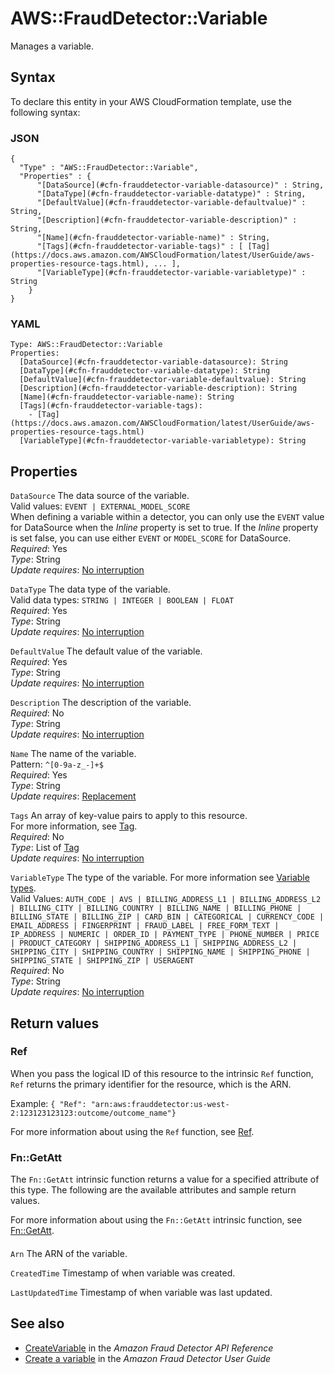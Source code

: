 # AWS::FraudDetector::Variable<a name="aws-resource-frauddetector-variable"></a>

Manages a variable\.

## Syntax<a name="aws-resource-frauddetector-variable-syntax"></a>

To declare this entity in your AWS CloudFormation template, use the following syntax:

### JSON<a name="aws-resource-frauddetector-variable-syntax.json"></a>

```
{
  "Type" : "AWS::FraudDetector::Variable",
  "Properties" : {
      "[DataSource](#cfn-frauddetector-variable-datasource)" : String,
      "[DataType](#cfn-frauddetector-variable-datatype)" : String,
      "[DefaultValue](#cfn-frauddetector-variable-defaultvalue)" : String,
      "[Description](#cfn-frauddetector-variable-description)" : String,
      "[Name](#cfn-frauddetector-variable-name)" : String,
      "[Tags](#cfn-frauddetector-variable-tags)" : [ [Tag](https://docs.aws.amazon.com/AWSCloudFormation/latest/UserGuide/aws-properties-resource-tags.html), ... ],
      "[VariableType](#cfn-frauddetector-variable-variabletype)" : String
    }
}
```

### YAML<a name="aws-resource-frauddetector-variable-syntax.yaml"></a>

```
Type: AWS::FraudDetector::Variable
Properties:
  [DataSource](#cfn-frauddetector-variable-datasource): String
  [DataType](#cfn-frauddetector-variable-datatype): String
  [DefaultValue](#cfn-frauddetector-variable-defaultvalue): String
  [Description](#cfn-frauddetector-variable-description): String
  [Name](#cfn-frauddetector-variable-name): String
  [Tags](#cfn-frauddetector-variable-tags):
    - [Tag](https://docs.aws.amazon.com/AWSCloudFormation/latest/UserGuide/aws-properties-resource-tags.html)
  [VariableType](#cfn-frauddetector-variable-variabletype): String
```

## Properties<a name="aws-resource-frauddetector-variable-properties"></a>

`DataSource` <a name="cfn-frauddetector-variable-datasource"></a>
The data source of the variable\.  
Valid values: `EVENT | EXTERNAL_MODEL_SCORE`  
When defining a variable within a detector, you can only use the `EVENT` value for DataSource when the _Inline_ property is set to true\. If the _Inline_ property is set false, you can use either `EVENT` or `MODEL_SCORE` for DataSource\.  
_Required_: Yes  
_Type_: String  
_Update requires_: [No interruption](https://docs.aws.amazon.com/AWSCloudFormation/latest/UserGuide/using-cfn-updating-stacks-update-behaviors.html#update-no-interrupt)

`DataType` <a name="cfn-frauddetector-variable-datatype"></a>
The data type of the variable\.  
Valid data types: `STRING | INTEGER | BOOLEAN | FLOAT`  
_Required_: Yes  
_Type_: String  
_Update requires_: [No interruption](https://docs.aws.amazon.com/AWSCloudFormation/latest/UserGuide/using-cfn-updating-stacks-update-behaviors.html#update-no-interrupt)

`DefaultValue` <a name="cfn-frauddetector-variable-defaultvalue"></a>
The default value of the variable\.  
_Required_: Yes  
_Type_: String  
_Update requires_: [No interruption](https://docs.aws.amazon.com/AWSCloudFormation/latest/UserGuide/using-cfn-updating-stacks-update-behaviors.html#update-no-interrupt)

`Description` <a name="cfn-frauddetector-variable-description"></a>
The description of the variable\.  
_Required_: No  
_Type_: String  
_Update requires_: [No interruption](https://docs.aws.amazon.com/AWSCloudFormation/latest/UserGuide/using-cfn-updating-stacks-update-behaviors.html#update-no-interrupt)

`Name` <a name="cfn-frauddetector-variable-name"></a>
The name of the variable\.  
Pattern: `^[0-9a-z_-]+$`  
_Required_: Yes  
_Type_: String  
_Update requires_: [Replacement](https://docs.aws.amazon.com/AWSCloudFormation/latest/UserGuide/using-cfn-updating-stacks-update-behaviors.html#update-replacement)

`Tags` <a name="cfn-frauddetector-variable-tags"></a>
An array of key\-value pairs to apply to this resource\.  
For more information, see [Tag](https://docs.aws.amazon.com/AWSCloudFormation/latest/UserGuide/aws-properties-resource-tags.html)\.  
_Required_: No  
_Type_: List of [Tag](https://docs.aws.amazon.com/AWSCloudFormation/latest/UserGuide/aws-properties-resource-tags.html)  
_Update requires_: [No interruption](https://docs.aws.amazon.com/AWSCloudFormation/latest/UserGuide/using-cfn-updating-stacks-update-behaviors.html#update-no-interrupt)

`VariableType` <a name="cfn-frauddetector-variable-variabletype"></a>
The type of the variable\. For more information see [Variable types](https://docs.aws.amazon.com/frauddetector/latest/ug/create-a-variable.html#variable-types)\.  
Valid Values: `AUTH_CODE | AVS | BILLING_ADDRESS_L1 | BILLING_ADDRESS_L2 | BILLING_CITY | BILLING_COUNTRY | BILLING_NAME | BILLING_PHONE | BILLING_STATE | BILLING_ZIP | CARD_BIN | CATEGORICAL | CURRENCY_CODE | EMAIL_ADDRESS | FINGERPRINT | FRAUD_LABEL | FREE_FORM_TEXT | IP_ADDRESS | NUMERIC | ORDER_ID | PAYMENT_TYPE | PHONE_NUMBER | PRICE | PRODUCT_CATEGORY | SHIPPING_ADDRESS_L1 | SHIPPING_ADDRESS_L2 | SHIPPING_CITY | SHIPPING_COUNTRY | SHIPPING_NAME | SHIPPING_PHONE | SHIPPING_STATE | SHIPPING_ZIP | USERAGENT `  
_Required_: No  
_Type_: String  
_Update requires_: [No interruption](https://docs.aws.amazon.com/AWSCloudFormation/latest/UserGuide/using-cfn-updating-stacks-update-behaviors.html#update-no-interrupt)

## Return values<a name="aws-resource-frauddetector-variable-return-values"></a>

### Ref<a name="aws-resource-frauddetector-variable-return-values-ref"></a>

When you pass the logical ID of this resource to the intrinsic `Ref` function, `Ref` returns the primary identifier for the resource, which is the ARN\.

Example: `{ "Ref": "arn:aws:frauddetector:us-west-2:123123123123:outcome/outcome_name"}`

For more information about using the `Ref` function, see [Ref](https://docs.aws.amazon.com/AWSCloudFormation/latest/UserGuide/intrinsic-function-reference-ref.html)\.

### Fn::GetAtt<a name="aws-resource-frauddetector-variable-return-values-fn--getatt"></a>

The `Fn::GetAtt` intrinsic function returns a value for a specified attribute of this type\. The following are the available attributes and sample return values\.

For more information about using the `Fn::GetAtt` intrinsic function, see [Fn::GetAtt](https://docs.aws.amazon.com/AWSCloudFormation/latest/UserGuide/intrinsic-function-reference-getatt.html)\.

#### <a name="aws-resource-frauddetector-variable-return-values-fn--getatt-fn--getatt"></a>

`Arn` <a name="Arn-fn::getatt"></a>
The ARN of the variable\.

`CreatedTime` <a name="CreatedTime-fn::getatt"></a>
Timestamp of when variable was created\.

`LastUpdatedTime` <a name="LastUpdatedTime-fn::getatt"></a>
Timestamp of when variable was last updated\.

## See also<a name="aws-resource-frauddetector-variable--seealso"></a>

- [CreateVariable](https://docs.aws.amazon.com/frauddetector/latest/api/API_CreateVariable.html) in the _Amazon Fraud Detector API Reference_
- [Create a variable](https://docs.aws.amazon.com/frauddetector/latest/ug/create-a-variable.html) in the _Amazon Fraud Detector User Guide_
